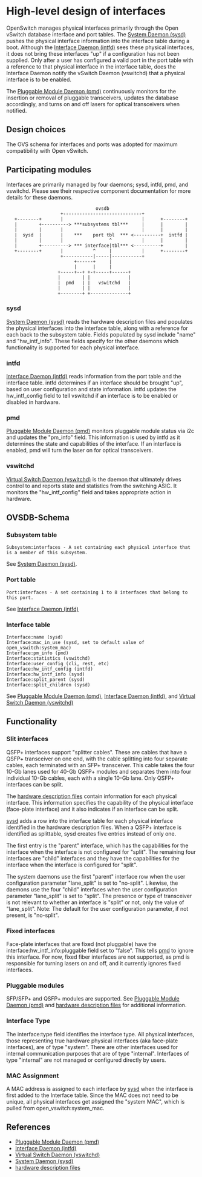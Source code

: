 # High-level design of interfaces
OpenSwitch manages physical interfaces primarily through the Open vSwitch database interface and port tables.  The [System Daemon (sysd)](http://www.openswitch.net/ops-sysd/DESIGN.md) pushes the physical interface information into the interface table during a boot. Although the [Interface Daemon (intfd)](http://www.openswitch.net/ops-intfd/DESIGN.md) sees these physical interfaces, it does not bring these interfaces "up" if a configuration has not been supplied. Only after a user has configured a valid port in the port table with a reference to that physical interface in the interface table, does the Interface Daemon notify the vSwitch Daemon (vswitchd) that a physical interface is to be enabled.

The [Pluggable Module Daemon (pmd)](http://www.openswitch.net/ops-pmd/DESIGN.md) continuously monitors for the insertion or removal of pluggable transceivers, updates the database accordingly, and turns on and off lasers for optical transceivers when notified.

## Design choices
The OVS schema for interfaces and ports was adopted for maximum compatibility with Open vSwitch.

## Participating modules
Interfaces are primarily managed by four daemons; sysd, intfd, pmd, and vswitchd. Please see their respective component documentation for more details for these daemons.

```
                                 ovsdb
                    +-----------------------------+
   +--------+       |                             |      +--------+
   |        +----------> ***subsystems tbl***     |      |        |
   |        |       |                             |      |        |
   |  sysd  |       |    ***    port tbl  *** <----------+  intfd |
   |        |       |                 ^           |      |        |
   |        +----------> *** interface|tbl*** <----------+        |
   +--------+       |           ^     |           |      +--------+
                    +-----------|-----|-----------+
                         +------+     |
                         |      |     |
                   +-----+--+ +-+-----+------+
                   |        | |              |
                   |  pmd   | |   vswitchd   |
                   |        | |              |
                   +--------+ +--------------+

```
### sysd
[System Daemon (sysd)](http://www.openswitch.net/ops-sysd/DESIGN.md) reads the hardware description files and populates the physical interfaces into the interface table, along with a reference for each back to the subsystem table. Fields populated by sysd include "name" and "hw_intf_info". These fields specify for the other daemons which functionality is supported for each physical interface.

### intfd
[Interface Daemon (intfd)](http://www.openswitch.net/ops-intfd/DESIGN.md) reads information from the port table and the interface table. intfd determines if an interface should be brought "up", based on user configuration and state information. intfd updates the hw_intf_config field to tell vswitchd if an interface is to be enabled or disabled in hardware.

### pmd
[Pluggable Module Daemon (pmd)](http://www.openswitch.net/ops-pmd/DESIGN.md) monitors pluggable module status via i2c and updates the "pm_info" field. This information is used by intfd as it determines the state and capabilities of the interface. If an interface is enabled, pmd will turn the laser on for optical transceivers.

### vswitchd
[Virtual Switch Daemon (vswitchd)](http://www.openswitch.net/ops-openvswitch/DESIGN.md) is the daemon that ultimately drives control to and reports state and statistics from the switching ASIC. It monitors the "hw_intf_config" field and takes appropriate action in hardware.


## OVSDB-Schema
### Subsystem table
```
Subsystem:interfaces - A set containing each physical interface that is a member of this subsystem.
```
See [System Daemon (sysd)](http://www.openswitch.net/ops-sysd/DESIGN.md).

### Port table
```
Port:interfaces - A set containing 1 to 8 interfaces that belong to this port.
```
See [Interface Daemon (intfd)](http://www.openswitch.net/ops-intfd/DESIGN.md)

### Interface table
```
Interface:name (sysd)
Interface:mac_in_use (sysd, set to default value of open_vswitch:system_mac)
Interface:pm_info (pmd)
Interface:statistics (vswitchd)
Interface:user_config (cli, rest, etc)
Interface:hw_intf_config (intfd)
Interface:hw_intf_info (sysd)
Interface:split_parent (sysd)
Interface:split_children (sysd)
```
See [Pluggable Module Daemon (pmd)](http://www.openswitch.net/ops-pmd/DESIGN.md), [Interface Daemon (intfd)](http://www.openswitch.net/ops-intfd/DESIGN.md), and [Virtual Switch Daemon (vswitchd)](http://www.openswitch.net/ops-openvswitch/DESIGN.md)

## Functionality
### Slit interfaces
QSFP+ interfaces support "splitter cables". These are cables that have a QSFP+ transceiver on one end, with the cable splitting into four separate cables, each terminated with an SFP+ transceiver. This cable takes the four 10-Gb lanes used for 40-Gb QSFP+ modules and separates them into four individual 10-Gb cables, each with a single 10-Gb lane.  Only QSFP+ interfaces can be split.

The [hardware description files](http://www.openswitch.net/ops-config-as5712/DESIGN.md) contain information for each physical interface. This information specifies the capability of the physical interface (face-plate interface) and it also indicates if an interface can be split.

[sysd](http://www.openswitch.net/ops-sysd/DESIGN.md) adds a row into the interface table for each physical interface identified in the hardware description files. When a QSFP+ interface is identified as splittable, sysd creates five entries instead of only one.

The first entry is the "parent" interface, which has the capabilities for the interface when the interface is not configured for "split".  The remaining four interfaces are "child" interfaces and they have the capabilities for the interface when the interface is configured for "split".

The system daemons use the first "parent" interface row when the user configuration parameter "lane\_split" is set to "no-split". Likewise, the daemons use the four "child" interfaces when the user configuration parameter "lane\_split" is set to "split". The presence or type of transceiver is not relevant to whether an interface is "split" or not, only the value of "lane\_split". Note: The default for the user configuration parameter, if not present, is "no-split".

### Fixed interfaces
Face-plate interfaces that are fixed (not pluggable) have the interface:hw_intf_info:pluggable field set to "false". This tells [pmd](http://www.openswitch.net/ops-pmd/DESIGN.md) to ignore this interface. For now, fixed fiber interfaces are not supported, as pmd is responsible for turning lasers on and off, and it currently ignores fixed interfaces.

### Pluggable modules
SFP/SFP+ and QSFP+ modules are supported. See [Pluggable Module Daemon (pmd)](http://www.openswitch.net/ops-pmd/DESIGN.md) and [hardware description files](http://www.openswitch.net/ops-config-as5712/DESIGN.md) for additional information.

### Interface Type
The interface:type field identifies the interface type. All physical interfaces, those representing true hardware physical interfaces (aka face-plate interfaces), are of type "system". There are other interfaces used for internal communication purposes that are of type "internal". Interfaces of type "internal" are not managed or configured directly by users.

### MAC Assignment
A MAC address is assigned to each interface by [sysd](http://www.openswitch.net/ops-sysd/DESIGN.md) when the interface is first added to the Interface table. Since the MAC does not need to be unique, all physical interfaces get assigned the "system MAC", which is pulled from open_vswitch:system_mac.

## References
* [Pluggable Module Daemon (pmd)](http://www.openswitch.net/ops-pmd/DESIGN.md)
* [Interface Daemon (intfd)](http://www.openswitch.net/ops-intfd/DESIGN.md)
* [Virtual Switch Daemon (vswitchd)](http://www.openswitch.net/ops-openvswitch/DESIGN.md)
* [System Daemon (sysd)](http://www.openswitch.net/ops-sysd/DESIGN.md)
* [hardware description files](http://www.openswitch.net/ops-config-as5712/DESIGN.md)
